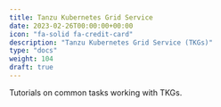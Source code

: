 ```yaml
---
title: Tanzu Kubernetes Grid Service
date: 2023-02-26T00:00:00+00:00
icon: "fa-solid fa-credit-card"
description: "Tanzu Kubernetes Grid Service (TKGs)"
type: "docs"
weight: 104
draft: true
---
```


Tutorials on common tasks working with TKGs.
